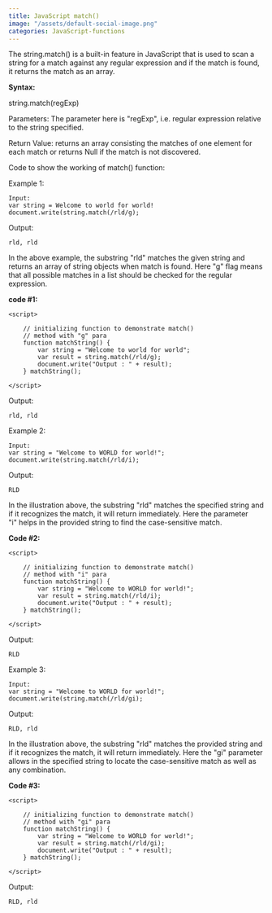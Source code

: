 ```yaml
---
title: JavaScript match()
image: "/assets/default-social-image.png"
categories: JavaScript-functions
---
```


The string.match() is a built-in feature in JavaScript that is used to scan a string for a match against any regular expression and if the match is found, it returns the match as an array.

**Syntax:**

string.match(regExp)

Parameters: The parameter here is "regExp", i.e. regular expression relative to the string specified.

Return Value: returns an array consisting the matches of one element for each match or returns Null if the match is not discovered.

Code to show the working of match() function:

Example 1:

```
Input: 
var string = Welcome to world for world!
document.write(string.match(/rld/g);
```

Output:

`rld, rld`

In the above example, the substring "rld" matches the given string and returns an array of string objects when match is found. Here "g" flag means that all possible matches in a list should be checked for the regular expression.

**code #1:**

```
<script> 
  
    // initializing function to demonstrate match() 
    // method with "g" para 
    function matchString() { 
        var string = "Welcome to world for world"; 
        var result = string.match(/rld/g); 
        document.write("Output : " + result); 
    } matchString(); 
      
</script> 
```

Output:

`rld, rld`

Example 2:

```
Input:
var string = "Welcome to WORLD for world!";
document.write(string.match(/rld/i);
```

Output:

`RLD`

In the illustration above, the substring "rld" matches the specified string and if it recognizes the match, it will return immediately. Here the parameter "i" helps in the provided string to find the case-sensitive match.

**Code #2:**

```
<script> 
  
    // initializing function to demonstrate match() 
    // method with "i" para 
    function matchString() { 
        var string = "Welcome to WORLD for world!"; 
        var result = string.match(/rld/i); 
        document.write("Output : " + result); 
    } matchString(); 
      
</script> 
```

Output:

`RLD`

Example 3:

```
Input:
var string = "Welcome to WORLD for world!";
document.write(string.match(/rld/gi);
```

Output:

`RLD, rld`

In the illustration above, the substring "rld" matches the provided string and if it recognizes the match, it will return immediately. Here the "gi" parameter allows in the specified string to locate the case-sensitive match as well as any combination.

**Code #3:**

```
<script> 
  
    // initializing function to demonstrate match() 
    // method with "gi" para 
    function matchString() { 
        var string = "Welcome to WORLD for world!"; 
        var result = string.match(/rld/gi); 
        document.write("Output : " + result); 
    } matchString(); 
      
</script> 
```

Output:

`RLD, rld`